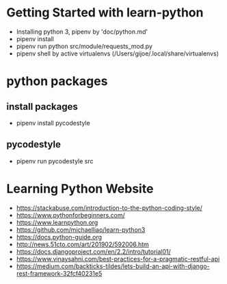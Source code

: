 # Getting Started with learn-python
- Installing python 3, pipenv by 'doc/python.md'
- pipenv install
- pipenv run python src/module/requests_mod.py
- pipenv shell by active virtualenvs (/Users/gijoe/.local/share/virtualenvs)

# python packages

## install packages
- pipenv install pycodestyle
 
## pycodestyle
- pipenv run pycodestyle src


# Learning Python Website
- https://stackabuse.com/introduction-to-the-python-coding-style/
- https://www.pythonforbeginners.com/
- https://www.learnpython.org
- https://github.com/michaelliao/learn-python3
- https://docs.python-guide.org
- http://news.51cto.com/art/201902/592006.htm
- https://docs.djangoproject.com/en/2.2/intro/tutorial01/
- https://www.vinaysahni.com/best-practices-for-a-pragmatic-restful-api
- https://medium.com/backticks-tildes/lets-build-an-api-with-django-rest-framework-32fcf40231e5